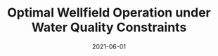 ---
title: "Optimal Wellfield Operation under Water Quality Constraints"
collection: publications
permalink: /publication/Optimal Wellfield Operation under Water Quality Constraints
date: 2021-06-01
venue: 'Journal of Water Resources Planning and Management'
paperurl: ''
link: 'https://doi.org/10.1061/(ASCE)WR.1943-5452.0001391'
citation: 'Perelman, G., Ostfeld, A., 2021. Optimal Wellfield Operation under Water Quality Constraints. J. Water Resources Planning and Management 147, 1–14. '
---